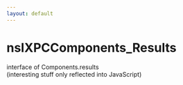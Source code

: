 ```yaml
---
layout: default
---
```


# nsIXPCComponents_Results #
  
interface of Components.results  
(interesting stuff only reflected into JavaScript)  
  
